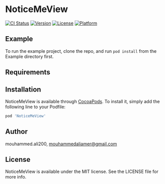 # NoticeMeView

[![CI Status](https://img.shields.io/travis/mouhammed.ali200/NoticeMeView.svg?style=flat)](https://travis-ci.org/mouhammed.ali200/NoticeMeView)
[![Version](https://img.shields.io/cocoapods/v/NoticeMeView.svg?style=flat)](https://cocoapods.org/pods/NoticeMeView)
[![License](https://img.shields.io/cocoapods/l/NoticeMeView.svg?style=flat)](https://cocoapods.org/pods/NoticeMeView)
[![Platform](https://img.shields.io/cocoapods/p/NoticeMeView.svg?style=flat)](https://cocoapods.org/pods/NoticeMeView)

## Example

To run the example project, clone the repo, and run `pod install` from the Example directory first.

## Requirements

## Installation

NoticeMeView is available through [CocoaPods](https://cocoapods.org). To install
it, simply add the following line to your Podfile:

```ruby
pod 'NoticeMeView'
```

## Author

mouhammed.ali200, mouhammedaliamer@gmail.com

## License

NoticeMeView is available under the MIT license. See the LICENSE file for more info.
